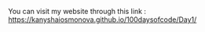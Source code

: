 You can visit my website through this link : https://kanyshaiosmonova.github.io/100daysofcode/Day1/
